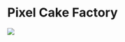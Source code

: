 # Pixel Cake Factory

<img src="https://thumbs.gfycat.com/LittleEthicalCheetah-size_restricted.gif">